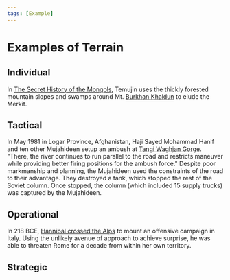 ```yaml
---
tags: [Example]
---
```


# Examples of Terrain


## Individual
In [The Secret History of the Mongols](https://en.wikipedia.org/wiki/The_Secret_History_of_the_Mongols), Temujin uses the thickly forested mountain slopes and swamps around Mt. [Burkhan Khaldun](https://en.wikipedia.org/wiki/Burkhan_Khaldun) to elude the Merkit.

## Tactical
In May 1981 in Logar Province, Afghanistan, Haji Sayed Mohammad Hanif and ten other Mujahideen setup an ambush at [Tangi Waghjan Gorge](https://goo.gl/maps/xfM4J8ZBgCTjdqzg6). "There, the river continues to run parallel to the road and restricts maneuver while providing better firing positions for the ambush force." Despite poor markmanship and planning, the Mujahideen used the constraints of the road to their advantage. They destroyed a tank, which stopped the rest of the Soviet column. Once stopped, the column (which included 15 supply trucks) was captured by the Mujahideen.

## Operational
In 218 BCE, [Hannibal crossed the Alps](https://en.wikipedia.org/wiki/Hannibal%27s_crossing_of_the_Alps) to mount an offensive campaign in Italy. Using the unlikely avenue of approach to achieve surprise, he was able to threaten Rome for a decade from within her own territory.

## Strategic


